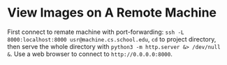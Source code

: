# View Images on A Remote Machine

First connect to remate machine with port-forwarding: `ssh -L
8000:localhost:8000 usr@machine.cs.school.edu`, `cd` to project directory, then
serve the whole directory with `python3 -m http.server &> /dev/null &`. Use a web browser to 
connect to `http://0.0.0.0:8000`.
